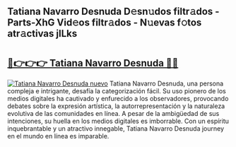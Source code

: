 ## Tatiana Navarro Desnuda D𝚎sn𝚞dos filtr𝚊dos - Parts-XhG Vid𝚎os filtr𝚊dos - N𝚞evas f𝚘tos atr𝚊ctivas jILks

# <h2><a href="http://mb3pgxz.tromn.icu/?c=Tatiana+Navarro+Desnuda">🔗👉👉👉 Tatiana Navarro Desnuda 🔗🔗</a></h2>

[![Tatiana Navarro Desnuda nuevo](https://i.imgur.com/pEAQMta.gif)](http://mb3pgxz.tromn.icu/?c=Tatiana+Navarro+Desnuda)
Tatiana Navarro Desnuda, una persona compleja e intrigante, desafía la categorización fácil. Su uso pionero de los medios digitales ha cautivado y enfurecido a los observadores, provocando debates sobre la expresión artística, la autorrepresentación y la naturaleza evolutiva de las comunidades en línea. A pesar de la ambigüedad de sus intenciones, su huella en los medios digitales es imborrable. Con un espíritu inquebrantable y un atractivo innegable, Tatiana Navarro Desnuda journey en el mundo en línea es imparable.
